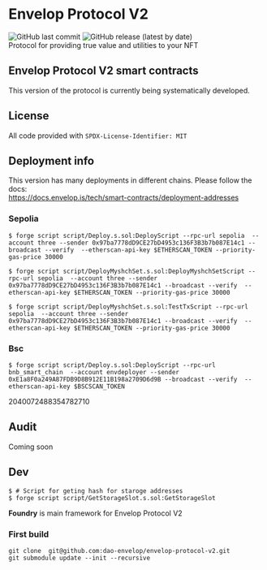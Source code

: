 # Envelop Protocol V2
![GitHub last commit](https://img.shields.io/github/last-commit/dao-envelop/envelop-protocol-v2)
![GitHub release (latest by date)](https://img.shields.io/github/v/release/dao-envelop/envelop-protocol-v2)  
Protocol for providing true value and utilities to your NFT  

## Envelop Protocol V2 smart contracts  
This version of the protocol is currently being systematically developed. 

## License
All code provided with  `SPDX-License-Identifier: MIT`

## Deployment info  
This version has many deployments in different chains. Please follow the docs:  
https://docs.envelop.is/tech/smart-contracts/deployment-addresses  

### Sepolia
```shell
$ forge script script/Deploy.s.sol:DeployScript --rpc-url sepolia  --account three --sender 0x97ba7778dD9CE27bD4953c136F3B3b7b087E14c1 --broadcast --verify  --etherscan-api-key $ETHERSCAN_TOKEN --priority-gas-price 30000

$ forge script script/DeployMyshchSet.s.sol:DeployMyshchSetScript --rpc-url sepolia  --account three --sender 0x97ba7778dD9CE27bD4953c136F3B3b7b087E14c1 --broadcast --verify  --etherscan-api-key $ETHERSCAN_TOKEN --priority-gas-price 30000

$ forge script script/DeployMyshchSet.s.sol:TestTxScript --rpc-url sepolia  --account three --sender 0x97ba7778dD9CE27bD4953c136F3B3b7b087E14c1 --broadcast --verify  --etherscan-api-key $ETHERSCAN_TOKEN --priority-gas-price 30000
```

### Bsc
```shell
$ forge script script/Deploy.s.sol:DeployScript --rpc-url bnb_smart_chain  --account envdeployer --sender 0xE1a8F0a249A87FDB9D8B912E11B198a2709D6d9B --broadcast --verify  --etherscan-api-key $BSCSCAN_TOKEN
```
2040072488354782710
## Audit  
Coming soon

## Dev 
```shell
$ # Script for geting hash for staroge addresses
$ forge script script/GetStorageSlot.s.sol:GetStorageSlot
```


**Foundry**  is main framework for Envelop Protocol V2 

### First build
```shell
git clone  git@github.com:dao-envelop/envelop-protocol-v2.git 
git submodule update --init --recursive
```